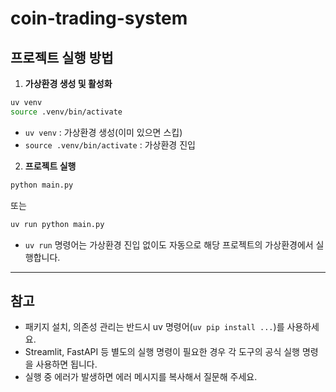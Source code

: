 # coin-trading-system

## 프로젝트 실행 방법

1. **가상환경 생성 및 활성화**

```bash
uv venv
source .venv/bin/activate
```

- `uv venv` : 가상환경 생성(이미 있으면 스킵)
- `source .venv/bin/activate` : 가상환경 진입

2. **프로젝트 실행**

```bash
python main.py
```

또는

```bash
uv run python main.py
```

- `uv run` 명령어는 가상환경 진입 없이도 자동으로 해당 프로젝트의 가상환경에서 실행합니다.

---

## 참고

- 패키지 설치, 의존성 관리는 반드시 uv 명령어(`uv pip install ...`)를 사용하세요.
- Streamlit, FastAPI 등 별도의 실행 명령이 필요한 경우 각 도구의 공식 실행 명령을 사용하면 됩니다.
- 실행 중 에러가 발생하면 에러 메시지를 복사해서 질문해 주세요.
